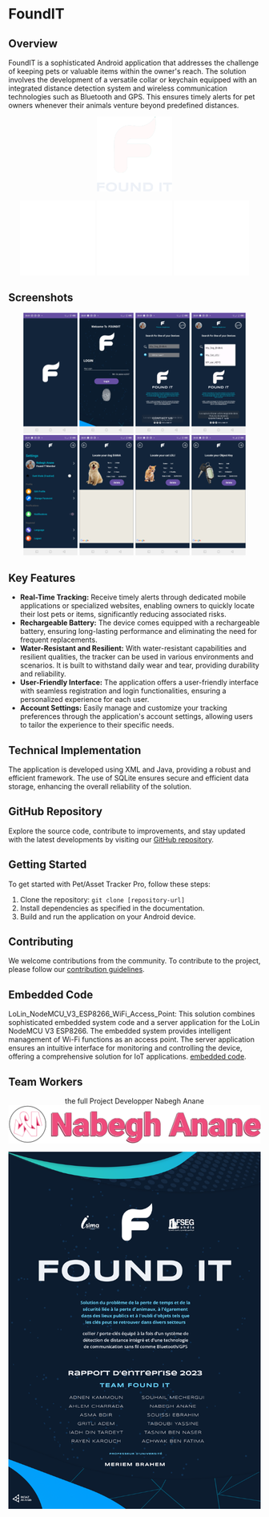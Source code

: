 ﻿# FoundIT

## Overview

FoundIT is a sophisticated Android application that addresses the challenge of keeping pets or valuable items within the owner's reach. The solution involves the development of a versatile collar or keychain equipped with an integrated distance detection system and wireless communication technologies such as Bluetooth and GPS. This ensures timely alerts for pet owners whenever their animals venture beyond predefined distances.


<p align="center">
   <a href="https://nabeghanane.me/#projects"><img src="https://github.com/Nabegh-Anane/FoundIT/blob/main/app/ScreenShots/fit.png?raw=true" alt="Logo" width="150" height="150"></a>
</p>

<p align="center">
  <a href="https://isima.rnu.tn/fra/home"><img src="https://github.com/Nabegh-Anane/FoundIT/blob/main/app/ScreenShots/isima.png?raw=true" alt="Logo" width="150" height="150"></a>
  <a href="https://fsegma.rnu.tn/"><img src="https://github.com/Nabegh-Anane/FoundIT/blob/main/app/ScreenShots/fseg.png?raw=true" alt="Logo" width="150" height="150"></a>
  <a href="https://www.injazalarab.org/"><img src="https://github.com/Nabegh-Anane/FoundIT/blob/main/app/ScreenShots/injaz.png?raw=true" alt="Logo" width="150" height="150"></a>
</p>

## Screenshots

<p align="center">
   <img src="https://github.com/Nabegh-Anane/FoundIT/blob/main/app/ScreenShots/Screenshot_20230526-200126.jpg?raw=true" alt="App Screenshot" width="108" height="240.8">
   <img src="https://github.com/Nabegh-Anane/FoundIT/blob/main/app/ScreenShots/Screenshot_20230526-200132.jpg?raw=true" alt="App Screenshot" width="108" height="240.8">
   <img src="https://github.com/Nabegh-Anane/FoundIT/blob/main/app/ScreenShots/Screenshot_20230526-200134.jpg?raw=true" alt="App Screenshot" width="108" height="240.8">
   <img src="https://github.com/Nabegh-Anane/FoundIT/blob/main/app/ScreenShots/Screenshot_20230526-200138.jpg?raw=true" alt="App Screenshot" width="108" height="240.8">
   <img src="https://github.com/Nabegh-Anane/FoundIT/blob/main/app/ScreenShots/Screenshot_20230526-200145.jpg?raw=true" alt="App Screenshot" width="108" height="240.8">
   <img src="https://github.com/Nabegh-Anane/FoundIT/blob/main/app/ScreenShots/Screenshot_20230526-200153.jpg?raw=true" alt="App Screenshot" width="108" height="240.8">
   <img src="https://github.com/Nabegh-Anane/FoundIT/blob/main/app/ScreenShots/Screenshot_20230526-200159.jpg?raw=true" alt="App Screenshot" width="108" height="240.8">
   <img src="https://github.com/Nabegh-Anane/FoundIT/blob/main/app/ScreenShots/Screenshot_20230526-200204.jpg?raw=true" alt="App Screenshot" width="108" height="240.8">
</p>

## Key Features

- **Real-Time Tracking:** Receive timely alerts through dedicated mobile applications or specialized websites, enabling owners to quickly locate their lost pets or items, significantly reducing associated risks.
- **Rechargeable Battery:** The device comes equipped with a rechargeable battery, ensuring long-lasting performance and eliminating the need for frequent replacements.
- **Water-Resistant and Resilient:** With water-resistant capabilities and resilient qualities, the tracker can be used in various environments and scenarios. It is built to withstand daily wear and tear, providing durability and reliability.
- **User-Friendly Interface:** The application offers a user-friendly interface with seamless registration and login functionalities, ensuring a personalized experience for each user.
- **Account Settings:** Easily manage and customize your tracking preferences through the application's account settings, allowing users to tailor the experience to their specific needs.

## Technical Implementation

The application is developed using XML and Java, providing a robust and efficient framework. The use of SQLite ensures secure and efficient data storage, enhancing the overall reliability of the solution.

## GitHub Repository

Explore the source code, contribute to improvements, and stay updated with the latest developments by visiting our [GitHub repository](https://github.com/Nabegh-Anane/FoundIT).

## Getting Started

To get started with Pet/Asset Tracker Pro, follow these steps:

1. Clone the repository: `git clone [repository-url]`
2. Install dependencies as specified in the documentation.
3. Build and run the application on your Android device.

## Contributing

We welcome contributions from the community. To contribute to the project, please follow our [contribution guidelines](https://github.com/Nabegh-Anane/FoundIT.git).

## Embedded Code

LoLin_NodeMCU_V3_ESP8266_WiFi_Access_Point: This solution combines sophisticated embedded system code and a server application for the LoLin NodeMCU V3 ESP8266. The embedded system provides intelligent management of Wi-Fi functions as an access point. The server application ensures an intuitive interface for monitoring and controlling the device, offering a comprehensive solution for IoT applications. [embedded code](link-to-license-file).

## Team Workers

<p align="center">
   the full Project Developper Nabegh Anane
   <a href="https://nabeghanane.me/">
  <img src="https://github.com/Nabegh-Anane/FoundIT/blob/main/app/ScreenShots/NEvolution_white.png?raw=true" alt="Nabegh_Anane">
  </a>
</p>

<p align="center">
  <img src="https://github.com/Nabegh-Anane/FoundIT/blob/main/app/ScreenShots/page_de_Garde_copie.png?raw=true" alt="Team">
</p>
